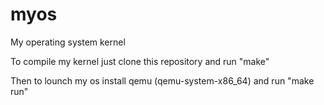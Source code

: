 # myos
My operating system kernel

To compile my kernel just clone this repository and run "make"

Then to lounch my os install qemu (qemu-system-x86_64) and run "make run"
